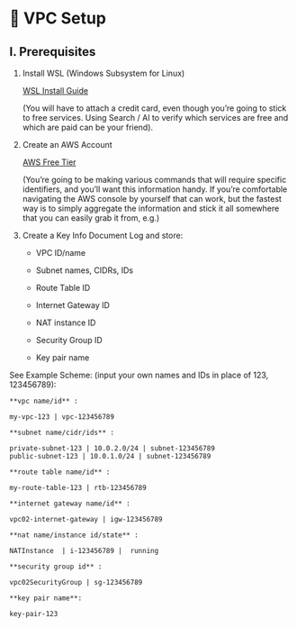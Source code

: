 # 🔧 VPC Setup

## I. Prerequisites

1. Install WSL (Windows Subsystem for Linux)

    [WSL Install Guide](https://learn.microsoft.com/en-us/windows/wsl/install)

    (You will have to attach a credit card, even though you’re going to stick to free services. Using Search / AI to verify which services are free and which are paid can be your friend).

2. Create an AWS Account 

    [AWS Free Tier](https://aws.amazon.com/free)

    (You’re going to be making various commands that will require specific identifiers, and you’ll want this information handy. If you’re comfortable navigating the AWS console by yourself that can work, but the fastest way is to simply aggregate the information and stick it all somewhere that you can easily grab it from, e.g.)

3. Create a Key Info Document
Log and store:

    - VPC ID/name

    - Subnet names, CIDRs, IDs

    - Route Table ID

    - Internet Gateway ID

    - NAT instance ID

    - Security Group ID

    - Key pair name

See Example Scheme: (input your own names and IDs in place of 123, 123456789):

    **vpc name/id** :

    my-vpc-123 | vpc-123456789

    **subnet name/cidr/ids** :

    private-subnet-123 | 10.0.2.0/24 | subnet-123456789
    public-subnet-123 | 10.0.1.0/24 | subnet-123456789

    **route table name/id** :

    my-route-table-123 | rtb-123456789

    **internet gateway name/id** :

    vpc02-internet-gateway | igw-123456789

    **nat name/instance id/state** :

    NATInstance  | i-123456789 |  running

    **security group id** :

    vpc02SecurityGroup | sg-123456789

    **key pair name**:

    key-pair-123
